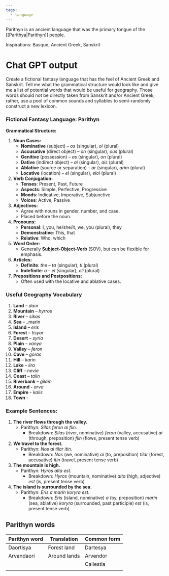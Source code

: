 ```yaml
---
tags:
  - language
---
```

Parithyn is an ancient language that was the primary tongue of the [[Parithya|Parithyn]] people.

Inspirations: Basque, Ancient Greek, Sanskrit

# Chat GPT output

Create a fictional fantasy language that has the feel of Ancient Greek and Sanskrit. Tell me what the grammatical structure would look like and give me a list of potential words that would be useful for geography. Those words should not be directly taken from Sanskrit and/or Ancient Greek; rather, use a pool of common sounds and syllables to semi-randomly construct a new lexicon.

### Fictional Fantasy Language: Pari**thyn**

**Grammatical Structure:**

1. **Noun Cases:**
    - **Nominative** (subject) – _os_ (singular), _oi_ (plural)
    - **Accusative** (direct object) – _on_ (singular), _ous_ (plural)
    - **Genitive** (possession) – _as_ (singular), _on_ (plural)
    - **Dative** (indirect object) – _ai_ (singular), _ais_ (plural)
    - **Ablative** (source or separation) – _ar_ (singular), _arim_ (plural)
    - **Locative** (location) – _el_ (singular), _eloi_ (plural)
2. **Verb Conjugation:**
    - **Tenses**: Present, Past, Future
    - **Aspects**: Simple, Perfective, Progressive
    - **Moods**: Indicative, Imperative, Subjunctive
    - **Voices**: Active, Passive
3. **Adjectives:**
    - Agree with nouns in gender, number, and case.
    - Placed before the noun.
4. **Pronouns:**
    - **Personal**: I, you, he/she/it, we, you (plural), they
    - **Demonstrative**: This, that
    - **Relative**: Who, which
5. **Word Order:**
    - Generally **Subject-Object-Verb** (SOV), but can be flexible for emphasis.
6. **Articles:**
    - **Definite**: _the_ – _ta_ (singular), _ti_ (plural)
    - **Indefinite**: _a_ – _el_ (singular), _eli_ (plural)
7. **Prepositions and Postpositions:**
    - Often used with the locative and ablative cases.

### Useful Geography Vocabulary

1. **Land** – _daor_
2. **Mountain** – _hyrros_
3. **River** – _sikas_
4. **Sea** – _marin
5. **Island** – _eris_
6. **Forest** – _tisyar_
7. **Desert** – _syria_
8. **Plain** – _vanya_
9. **Valley** – _feron_
10. **Cave** – _goras_
11. **Hill** – _karin_
12. **Lake** – _lira_
13. **Cliff** – _nevia_
14. **Coast** – _talin_
15. **Riverbank** – _gilam_
16. **Around -** _arva_
17. **Empire** - _kalis_
18. **Town** -

### Example Sentences:

1. **The river flows through the valley.**
    - Parithyn: _Silas feron ai flin._
        - Breakdown: _Silas_ (river, nominative) _feron_ (valley, accusative) _ai_ (through, preposition) _flin_ (flows, present tense verb)
2. **We travel to the forest.**
    - Parithyn: _Nos ai tilar itin._
        - Breakdown: _Nos_ (we, nominative) _ai_ (to, preposition) _tilar_ (forest, accusative) _itin_ (travel, present tense verb)
3. **The mountain is high.**
    - Parithyn: _Hyros alta est._
        - Breakdown: _Hyros_ (mountain, nominative) _alta_ (high, adjective) _est_ (is, present tense verb)
4. **The island is surrounded by the sea.**
    - Parithyn: _Eris a marin koryra est._
        - Breakdown: _Eris_ (island, nominative) _a_ (by, preposition) _marin_ (sea, ablative) _koryra_ (surrounded, past participle) _est_ (is, present tense verb)

## Parithyn words

|**Parithyn word**|**Translation**|**Common form**|
|---|---|---|
|Daortisya|Forest land|Dartesya|
|Arvandaori|Around lands|Arvendor|
|||Callestia|
||||
